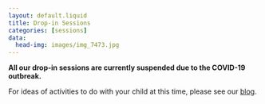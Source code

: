 ```yaml
---
layout: default.liquid
title: Drop-in Sessions
categories: [sessions]
data:
  head-img: images/img_7473.jpg
---
```


**All our drop-in sessions are currently suspended due to the COVID-19 outbreak.**

For ideas of activities to do with your child at this time, please see our [blog](blog.html).
